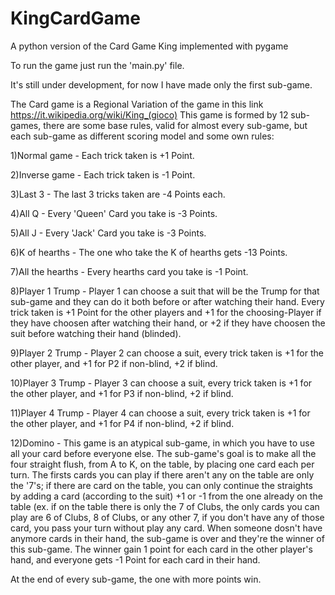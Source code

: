 # KingCardGame
A python version of the Card Game King implemented with pygame

To run the game just run the 'main.py' file.

It's still under development, for now I have made only the first sub-game.


The Card game is a Regional Variation of the game in this link https://it.wikipedia.org/wiki/King_(gioco)
This game is formed by 12 sub-games, there are some base rules, valid for almost every sub-game, but each sub-game as different scoring model and some own rules:

1)Normal game - Each trick taken is +1 Point.

2)Inverse game - Each trick taken is -1 Point.

3)Last 3 - The last 3 tricks taken are -4 Points each.

4)All Q - Every 'Queen' Card you take is -3 Points.

5)All J - Every 'Jack' Card you take is -3 Points.

6)K of hearths - The one who take the K of hearths gets -13 Points.

7)All the hearths - Every hearths card you take is -1 Point.

8)Player 1 Trump - Player 1 can choose a suit that will be the Trump for that sub-game and they can do it both before or after watching their hand. Every trick taken is +1 Point for the other players and +1 for the choosing-Player if they have choosen after watching their hand, or +2 if they have choosen the suit before watching their hand (blinded).

9)Player 2 Trump - Player 2 can choose a suit, every trick taken is +1 for the other player, and +1 for P2 if non-blind, +2 if blind.

10)Player 3 Trump - Player 3 can choose a suit, every trick taken is +1 for the other player, and +1 for P3 if non-blind, +2 if blind.

11)Player 4 Trump - Player 4 can choose a suit, every trick taken is +1 for the other player, and +1 for P4 if non-blind, +2 if blind.

12)Domino - This game is an atypical sub-game, in which you have to use all your card before everyone else. The sub-game's goal is to make all the four straight flush, from A 
to K, on the table, by placing one card each per turn. The firsts cards you can play if there aren't any on the table are only the '7's; if there are card on the table, you can only continue the straights by adding a card (according to the suit) +1 or -1 from the one already on the table (ex. if on the table there is only the 7 of Clubs, the only cards you can play are 6 of Clubs, 8 of Clubs, or any other 7, if you don't have any of those card, you pass your turn without play any card. 
When someone dosn't have anymore cards in their hand, the sub-game is over and they're the winner of this sub-game. The winner gain 1 point for each card in the other player's hand, and everyone gets -1 Point for each card in their hand.

At the end of every sub-game, the one with more points win.
